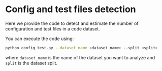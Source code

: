 # Config and test files detection

Here we provide the code to detect and estimate the number of configuration and test files in a code dataset.

You can execute the code using:
```bash
python config_test.py --dataset_name <dataset_name> --split <split>
```
where `dataset_name` is the name of the dataset you want to analyze and `split` is the dataset split.
